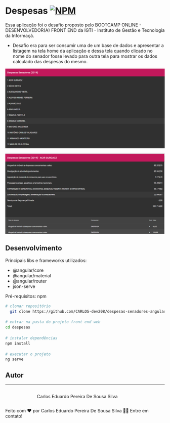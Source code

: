 # Despesas   [![NPM](https://img.shields.io/npm/l/react)](https://github.com/CARLOS-dev208/despesas-senadores-angular/blob/main/LICENSE) 


Essa aplicação foi o desafio proposto pelo BOOTCAMP ONLINE - DESENVOLVEDOR(A) FRONT END da IGTI - Instituto de Gestão e Tecnologia da Informaçã.

- Desafio era para ser consumir uma de um base de dados e apresentar a listagem na tela home da aplicação e dessa tela quando clicado no nome do senador fosse levado para outra tela para mostrar os dados calculado das despesas do mesmo.

![Home](https://github.com/CARLOS-dev208/despesas-senadores-angular/blob/main/src/assets/listadeDespesas.png)

![detalheSenador](https://github.com/CARLOS-dev208/despesas-senadores-angular/blob/main/src/assets/detalheSenador.png)


## Desenvolvimento 
Principais libs e frameworks utilizados:

- @angular/core
- @angular/material
- @angular/router
- json-serve

Pré-requisitos: npm 

```bash
# clonar repositório
  git clone https://github.com/CARLOS-dev208/despesas-senadores-angular.git

# entrar na pasta do projeto front end web
cd despesas

# instalar dependências
npm install 

# executar o projeto
ng serve
```


## Autor

---

<div style="display:flex;">
 <img style="border-radius: 50%;" src="https://avatars.githubusercontent.com/u/62676357?s=400&u=c2e61c42fe62850dd3cd4b7b06cd894097ccfc45&v=4" width="100px;" alt=""/>

 Carlos Eduardo Pereira De Sousa Silva
</div>

Feito com ❤️ por Carlos Eduardo Pereira De Sousa Silva 👋🏽 Entre em contato!
